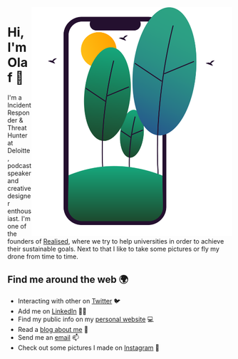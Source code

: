 <img align="right" src="https://github.com/OlafHaalstra/OlafHaalstra/blob/master/mobile_nature.svg" alt="Dark image of ferns" width=450px />

# Hi, I'm Olaf 👋

I'm a Incident Responder & Threat Hunter at Deloitte, podcast speaker and creative designer enthousiast. I'm one of the founders of [Realised](https://realised.nl), where we try to help universities in order to achieve their sustainable goals. Next to that I like to take some pictures or fly my drone from time to time.

## Find me around the web 🌍
- Interacting with other on [Twitter](https://twitter.com/OlafHaalstra) 🐦
- Add me on [LinkedIn](https://linkedin.com/olafhaalstra) 👷‍♂️
- Find my public info on my [personal website](https://olafhaalstra.nl) 💻
- Read a [blog about me](https://careersatdeloitte.com/story/cyber-criminals-are-always-lying-in-wait-160) 📑
- Send me an [email](mailto:hello@olafhaalstra.nl) 📫
- Check out some pictures I made on [Instagram](https://www.instagram.com/o.olaf/) 🍂

